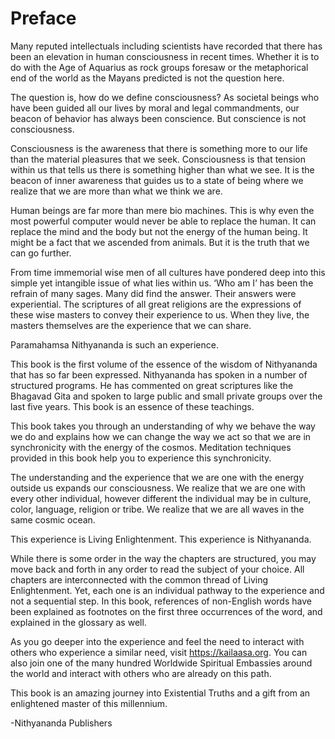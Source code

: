 # Preface

Many reputed intellectuals including scientists have recorded that there has been an
elevation in human consciousness in recent times. Whether it is to do with the Age of
Aquarius as rock groups foresaw or the metaphorical end of the world as the Mayans
predicted is not the question here.

The question is, how do we define consciousness? As societal beings who have been
guided all our lives by moral and legal commandments, our beacon of behavior has
always been conscience. But conscience is not consciousness.

Consciousness is the awareness that there is something more to our life than the material
pleasures that we seek. Consciousness is that tension within us that tells us there is
something higher than what we see. It is the beacon of inner awareness that guides us to
a state of being where we realize that we are more than what we think we are.

Human beings are far more than mere bio machines. This is why even the most powerful
computer would never be able to replace the human. It can replace the mind and the
body but not the energy of the human being. It might be a fact that we ascended from
animals. But it is the truth that we can go further.

From time immemorial wise men of all cultures have pondered deep into this simple yet
intangible issue of what lies within us. ‘Who am I’ has been the refrain of many sages.
Many did find the answer. Their answers were experiential. The scriptures of all great
religions are the expressions of these wise masters to convey their experience to us.
When they live, the masters themselves are the experience that we can share.

Paramahamsa Nithyananda is such an experience.

This book is the first volume of the essence of the wisdom of Nithyananda that has so
far been expressed. Nithyananda has spoken in a number of structured programs. He has
commented on great scriptures like the Bhagavad Gita and spoken to large public and
small private groups over the last five years. This book is an essence of these teachings.

This book takes you through an understanding of why we behave the way we do and
explains how we can change the way we act so that we are in synchronicity with the
energy of the cosmos. Meditation techniques provided in this book help you to experience
this synchronicity.

The understanding and the experience that we are one with the energy outside us expands
our consciousness. We realize that we are one with every other individual, however
different the individual may be in culture, color, language, religion or tribe. We realize
that we are all waves in the same cosmic ocean.

This experience is Living Enlightenment. This experience is Nithyananda.

While there is some order in the way the chapters are structured, you may move back and
forth in any order to read the subject of your choice. All chapters are interconnected
with the common thread of Living Enlightenment. Yet, each one is an individual pathway
to the experience and not a sequential step. In this book, references of non-English
words have been explained as footnotes on the first three occurrences of the word, and
explained in the glossary as well.

As you go deeper into the experience and feel the need to interact with others who
experience a similar need, visit https://kailaasa.org.
You can also join one of the many hundred Worldwide Spiritual Embassies around the world and
interact with others who are already on this path.

This book is an amazing journey into Existential Truths and a gift from an enlightened
master of this millennium.

-Nithyananda Publishers
